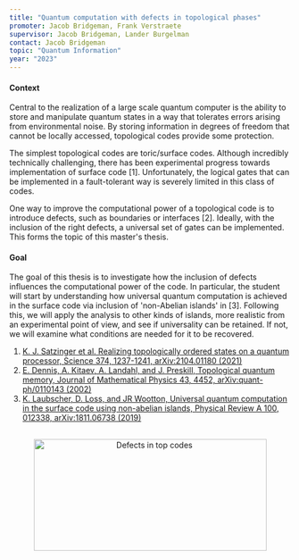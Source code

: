 ```yaml
---
title: "Quantum computation with defects in topological phases"
promoter: Jacob Bridgeman, Frank Verstraete
supervisor: Jacob Bridgeman, Lander Burgelman
contact: Jacob Bridgeman
topic: "Quantum Information"
year: "2023"
---
```


#### Context

Central to the realization of a large scale quantum computer is the ability to store and manipulate quantum states in a way that tolerates errors arising from environmental noise. By storing information in degrees of freedom that cannot be locally accessed, topological codes provide some protection.

The simplest topological codes are toric/surface codes. Although incredibly technically challenging, there has been experimental progress towards implementation of surface code [1]. Unfortunately, the logical gates that can be implemented in a fault-tolerant way is severely limited in this class of codes.

One way to improve the computational power of a topological code is to introduce defects, such as boundaries or interfaces [2]. Ideally, with the inclusion of the right defects, a universal set of gates can be implemented. This forms the topic of this master's thesis.

#### Goal

The goal of this thesis is to investigate how the inclusion of defects influences the computational power of the code. In particular, the student will start by understanding how universal quantum computation is achieved in the surface code via inclusion of 'non-Abelian islands' in [3]. Following this, we will apply the analysis to other kinds of islands, more realistic from an experimental point of view, and see if universality can be retained. If not, we will examine what conditions are needed for it to be recovered.

1. [K. J. Satzinger et al. Realizing topologically ordered states on a quantum processor, Science 374, 1237-1241, arXiv:2104.01180 (2021)](https://arxiv.org/abs/2104.01180)
2. [E. Dennis, A. Kitaev, A. Landahl, and J. Preskill, Topological quantum memory, Journal of Mathematical Physics 43, 4452, arXiv:quant-ph/0110143 (2002)](https://arxiv.org/abs/quant-ph/0110143)
3. [K. Laubscher, D. Loss, and JR Wootton, Universal quantum computation in the surface code using non-abelian islands, Physical Review A 100, 012338, arXiv:1811.06738 (2019)](https://arxiv.org/abs/1811.06738)

<p style="text-align: center;"><img alt="Defects in top codes" src="/images/thesistopics/2023JBridgeman2-1.png" style="height:200px; width:417px; padding:1rem" /></p>
